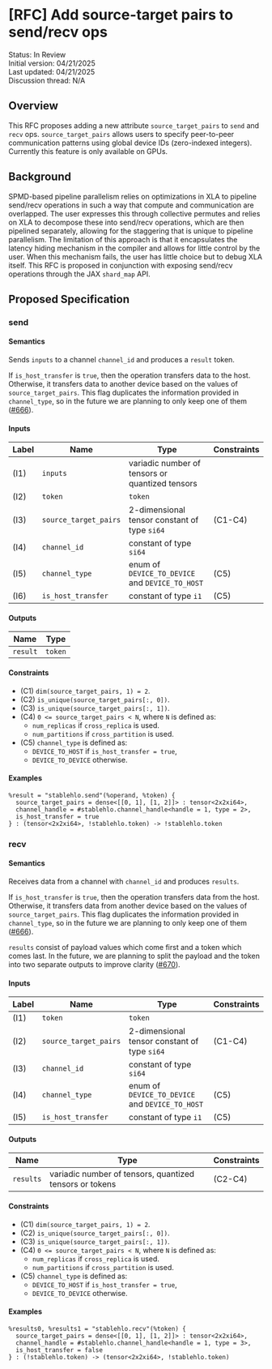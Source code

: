 # [RFC] Add source-target pairs to send/recv ops

Status: In Review<br/>
Initial version: 04/21/2025<br/>
Last updated: 04/21/2025<br/>
Discussion thread: N/A

## Overview

This RFC proposes adding a new attribute `source_target_pairs` to `send` and
`recv` ops. `source_target_pairs` allows users to specify peer-to-peer
communication patterns using global device IDs (zero-indexed integers).
Currently this feature is only available on GPUs.

## Background

SPMD-based pipeline parallelism relies on optimizations in XLA to pipeline
send/recv operations in such a way that compute and communication are
overlapped. The user expresses this through collective permutes and relies on
XLA to decompose these into send/recv operations, which are then pipelined
separately, allowing for the staggering that is unique to pipeline parallelism.
The limitation of this approach is that it encapsulates the latency hiding
mechanism in the compiler and allows for little control by the user. When this
mechanism fails, the user has little choice but to debug XLA itself. This RFC is
proposed in conjunction with exposing send/recv operations through the JAX
`shard_map` API.

## Proposed Specification

### send

#### Semantics

Sends `inputs` to a channel `channel_id` and produces a `result` token.

If `is_host_transfer` is `true`, then the operation transfers data to the
host. Otherwise, it transfers data to another device based on the values of
`source_target_pairs`. This flag duplicates the information provided in
`channel_type`, so in the future we are planning to only keep one of them
([#666](https://github.com/openxla/stablehlo/issues/666)).

#### Inputs

| Label | Name                  | Type                                            | Constraints |
|-------|-----------------------|-------------------------------------------------|-------------|
| (I1)  | `inputs`              | variadic number of tensors or quantized tensors |             |
| (I2)  | `token`               | `token`                                         |             |
| (I3)  | `source_target_pairs` | 2-dimensional tensor constant of type `si64`    | (C1-C4)     |
| (I4)  | `channel_id`          | constant of type `si64`                         |             |
| (I5)  | `channel_type`        | enum of `DEVICE_TO_DEVICE` and `DEVICE_TO_HOST` | (C5)        |
| (I6)  | `is_host_transfer`    | constant of type `i1`                           | (C5)        |

#### Outputs

| Name     | Type    |
|----------|---------|
| `result` | `token` |

#### Constraints

* (C1) `dim(source_target_pairs, 1) = 2`.
* (C2) `is_unique(source_target_pairs[:, 0])`.
* (C3) `is_unique(source_target_pairs[:, 1])`.
* (C4) `0 <= source_target_pairs < N`, where `N` is defined as:
  * `num_replicas` if `cross_replica` is used.
  * `num_partitions` if `cross_partition` is used.
* (C5) `channel_type` is defined as:
  * `DEVICE_TO_HOST` if `is_host_transfer = true`,
  * `DEVICE_TO_DEVICE` otherwise.

#### Examples

```mlir
%result = "stablehlo.send"(%operand, %token) {
  source_target_pairs = dense<[[0, 1], [1, 2]]> : tensor<2x2xi64>,
  channel_handle = #stablehlo.channel_handle<handle = 1, type = 2>,
  is_host_transfer = true
} : (tensor<2x2xi64>, !stablehlo.token) -> !stablehlo.token
```

### recv

#### Semantics

Receives data from a channel with `channel_id` and produces `results`.

If `is_host_transfer` is `true`, then the operation transfers data from the
host. Otherwise, it transfers data from another device based on the values of
`source_target_pairs`. This flag duplicates the information provided in
`channel_type`, so in the future we are planning to only keep one of them
([#666](https://github.com/openxla/stablehlo/issues/666)).

`results` consist of payload values which come first and a token which comes
last. In the future, we are planning to split the payload and the token into two
separate outputs to improve clarity
([#670](https://github.com/openxla/stablehlo/issues/670)).

#### Inputs

| Label | Name                  | Type                                            | Constraints |
|-------|-----------------------|-------------------------------------------------|-------------|
| (I1)  | `token`               | `token`                                         |             |
| (I2)  | `source_target_pairs` | 2-dimensional tensor constant of type `si64`    | (C1-C4)     |
| (I3)  | `channel_id`          | constant of type `si64`                         |             |
| (I4)  | `channel_type`        | enum of `DEVICE_TO_DEVICE` and `DEVICE_TO_HOST` | (C5)        |
| (I5)  | `is_host_transfer`    | constant of type `i1`                           | (C5)        |

#### Outputs

| Name      | Type                                                    | Constraints |
|-----------|---------------------------------------------------------|-------------|
| `results` | variadic number of tensors, quantized tensors or tokens | (C2-C4)     |

#### Constraints

* (C1) `dim(source_target_pairs, 1) = 2`.
* (C2) `is_unique(source_target_pairs[:, 0])`.
* (C3) `is_unique(source_target_pairs[:, 1])`.
* (C4) `0 <= source_target_pairs < N`, where `N` is defined as:
  * `num_replicas` if `cross_replica` is used.
  * `num_partitions` if `cross_partition` is used.
* (C5) `channel_type` is defined as:
  * `DEVICE_TO_HOST` if `is_host_transfer = true`,
  * `DEVICE_TO_DEVICE` otherwise.

#### Examples

```mlir
%results0, %results1 = "stablehlo.recv"(%token) {
  source_target_pairs = dense<[[0, 1], [1, 2]]> : tensor<2x2xi64>,
  channel_handle = #stablehlo.channel_handle<handle = 1, type = 3>,
  is_host_transfer = false
} : (!stablehlo.token) -> (tensor<2x2xi64>, !stablehlo.token)
```
